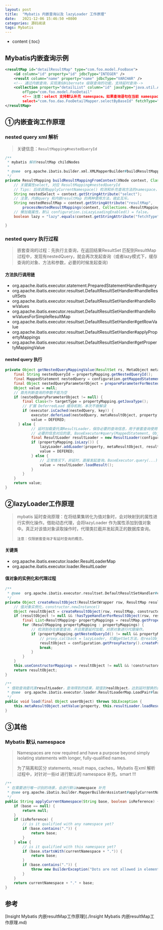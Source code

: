 ```yaml
---
layout: post
title:  "Mybatis 内嵌查询以及 lazyLoader 工作原理"
date:   2021-12-06 15:46:50 +0800
categories: 源码阅读
tags: Mybatis
---
```

* content
{:toc}

## Mybatis内嵌查询示例

```xml
<resultMap id="detailResultMap" type="com.foo.model.FooBase">
    <id column="id" property="id" jdbcType="INTEGER" />
    <result column="name" property="name" jdbcType="VARCHAR" />
    <!-- 通过内嵌查询，实现类似Hibernate 级联查询的功能，支持延时查询-->
    <collection property="detailList" column="id" javaType="java.util.ArrayList"
        ofType="com.foo.model.FooDetail"
        <!-- 注意：select 支持默认补充 namespace。如果查询语句在当前 namespace, 可以省略 -->
        select="com.foo.dao.FooDetailMapper.selectByBaseId" fetchType="lazy"/> 
</resultMap>
```

## ①内嵌查询工作原理

### nested query xml 解析

> 关键信息：`ResultMapping#nestedQueryId`

```java
/**
 * mybatis 解析resultMap childNodes
 *
 * @see  org.apache.ibatis.builder.xml.XMLMapperBuilder#buildResultMappingFromContext
 */
private ResultMapping buildResultMappingFromContext(XNode context, Class<?> resultType, List<ResultFlag> flags) throws Exception {
    // 关键属性select, 对应 ResultMapping#nestedQueryId
    // Tips: 后续调用applyCurrentNamespace() 检测和补充查询方法的namespace，检测符号“.”
    String nestedSelect = context.getStringAttribute("select");
    // 注意，内嵌query 和内嵌resultMap 的两种使用方法，彼此互斥。
    String nestedResultMap = context.getStringAttribute("resultMap",
        processNestedResultMappings(context, Collections.<ResultMapping> emptyList()));
    // 懒加载属性，默认 configuration.isLazyLoadingEnabled() = false。
    boolean lazy = "lazy".equals(context.getStringAttribute("fetchType", configuration.isLazyLoadingEnabled() ? "lazy" : "eager"));

}
```

### nested query 执行过程

> 嵌套查询的过程：先执行主查询，在返回结果ResultSet 匹配到ResultMap过程中，发现有nestedQuery，就会再次发起查询（或者lazy模式下，缓存查询的对象、方法和参数，必要的时候发起查询）

#### 方法执行调用链

- org.apache.ibatis.executor.statement.PreparedStatementHandler#query
- org.apache.ibatis.executor.resultset.DefaultResultSetHandler#handleResultSets
- org.apache.ibatis.executor.resultset.DefaultResultSetHandler#handleRowValues
- org.apache.ibatis.executor.resultset.DefaultResultSetHandler#handleRowValuesForSimpleResultMap
- org.apache.ibatis.executor.resultset.DefaultResultSetHandler#getRowValue
- org.apache.ibatis.executor.resultset.DefaultResultSetHandler#applyPropertyMappings
- org.apache.ibatis.executor.resultset.DefaultResultSetHandler#getPropertyMappingValue

#### nested query 执行

```java
private Object getNestedQueryMappingValue(ResultSet rs, MetaObject metaResultObject, ResultMapping propertyMapping, ResultLoaderMap lazyLoader, String columnPrefix) throws SQLException {
    final String nestedQueryId = propertyMapping.getNestedQueryId();
    final MappedStatement nestedQuery = configuration.getMappedStatement(nestedQueryId);
    final Object nestedQueryParameterObject = prepareParameterForNestedQuery(rs, propertyMapping, nestedQueryParameterType, columnPrefix);
    Object value = null;
    // 首先判断查询的参数不能为空
    if (nestedQueryParameterObject != null) {
        final Class<?> targetType = propertyMapping.getJavaType();
        // 扩展 DeferredLoad 缓存机制，本次不做解读
        if (executor.isCached(nestedQuery, key)) {
            executor.deferLoad(nestedQuery, metaResultObject, property, key, targetType);
            value = DEFERED;
      } else {
            // 延时加载委托类ResultLoader，保存必要的查询信息，用于嵌套查询使用
            // 必要的信息对应的是, BaseExecutor#query(MappedStatement, Object, RowBounds, ResultHandler, CacheKey, BoundSql)
            final ResultLoader resultLoader = new ResultLoader(configuration, executor, nestedQuery, nestedQueryParameterObject, targetType, key, nestedBoundSql);
            if (propertyMapping.isLazy()) {
                lazyLoader.addLoader(property, metaResultObject, resultLoader);
                value = DEFERED;
            } else {
                // 正常情况下，非延时，直接发起查询。BaseExecutor.query(...)
                value = resultLoader.loadResult();
            }
        }
    }
    return value;
}
```

## ②lazyLoader工作原理

> mybatis 延时查询原理：在将结果集转化为值对象时，会对映射到的属性进行实例化操作。借助动态代理，会将lazyLoader 作为属性添加到值对象中。真正对该值对象读取操作时，代理类拦截并发起真正的数据库查询。
> 
> `注意：仅限嵌套查询才有延时查询的概念。`

#### 关键类

- org.apache.ibatis.executor.loader.ResultLoaderMap
- org.apache.ibatis.executor.loader.ResultLoader

#### 值对象的实例化和代理过程

```java
/**
 * @see  org.apache.ibatis.executor.resultset.DefaultResultSetHandler#createResultObject
 */
private Object createResultObject(ResultSetWrapper rsw, ResultMap resultMap, ResultLoaderMap lazyLoader, String columnPrefix) throws SQLException {
    // 值对象实例化，constructor.newInstance()
    Object resultObject = createResultObject(rsw, resultMap, constructorArgTypes, constructorArgs, columnPrefix);
    if (resultObject != null && !hasTypeHandlerForResultObject(rsw, resultMap.getType())) {
        final List<ResultMapping> propertyMappings = resultMap.getPropertyResultMappings();
        for (ResultMapping propertyMapping : propertyMappings) {
            // 检测到存在嵌套查询，并且需要延时加载，对原对象进行代理操作。
            if (propertyMapping.getNestedQueryId() != null && propertyMapping.isLazy()) {
                // proxy.callback = lazyLoader, 拦截getSet方法，在realObject 读写之前，结束延时的状态。
                resultObject = configuration.getProxyFactory().createProxy(resultObject, lazyLoader, configuration, objectFactory, constructorArgTypes, constructorArgs);
                break;
            }
        }
    }
    this.useConstructorMappings = resultObject != null && !constructorArgTypes.isEmpty(); 
    return resultObject;
}
```

```java
/**
 * 借助查询委托类resultLoader，查询得到的结果，赋值到realObject，达到延时替换的目的。
 * @see  org.apache.ibatis.executor.loader.ResultLoaderMap.LoadPair#load
 */
public void load(final Object userObject) throws SQLException {
    this.metaResultObject.setValue(property, this.resultLoader.loadResult());
}
```

## ③其他

### Mybatis 默认 namespace

> Namespaces are now required and have a purpose beyond simply isolating statements with longer, fully-qualified names.
> 
> 为了隔离和区分 statements, result maps, caches，Mybatis 在xml 解析过程中，对针对一些id 进行默认的 namespace 补充。smart !!!

```java
/**
 * 在需要进行唯一识别的场景，会进行默认namespace 补充
 * @see org.apache.ibatis.builder.MapperBuilderAssistant#applyCurrentNamespace
 */
public String applyCurrentNamespace(String base, boolean isReference) {
	if (base == null) {
		return null;
	}
	if (isReference) {
		// is it qualified with any namespace yet?
		if (base.contains(".")) {
			return base;
		}
	} else {
		// is it qualified with this namespace yet?
		if (base.startsWith(currentNamespace + ".")) {
			return base;
		}
		if (base.contains(".")) {
			throw new BuilderException("Dots are not allowed in element names, please remove it from " + base);
		}
	}
	return currentNamespace + "." + base;
}
```

## 参考

[Insight Mybatis 内嵌resultMap工作原理](./Insight Mybatis 内嵌resultMap工作原理.md)
